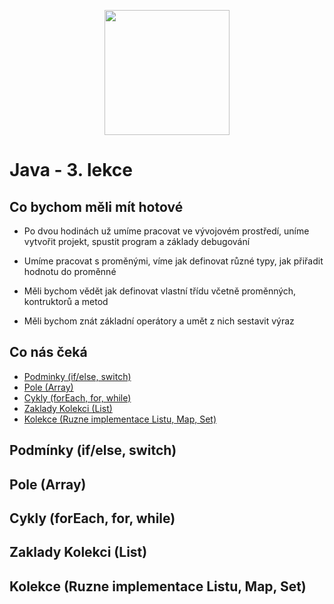<p align="center">
  <img src="https://engeto.cz/wp-content/uploads/2019/01/engeto-square.png" width="200" height="200">
</p>

# Java - 3. lekce

## Co bychom měli mít hotové

 - Po dvou hodinách už umíme pracovat ve vývojovém prostředí, uníme vytvořit projekt, spustit program a základy debugování
 
 - Umíme pracovat s proměnými, víme jak definovat různé typy, jak přiřadit hodnotu do proměnné

 - Měli bychom vědět jak definovat vlastní třídu včetně proměnných, kontruktorů a metod 
 
 - Měli bychom znát základní operátory a umět z nich sestavit výraz

## Co nás čeká

- [Podminky (if/else, switch)](#podminky)
- [Pole (Array)](#pole)
- [Cykly (forEach, for, while)](#cykly)
- [Zaklady Kolekci (List)](#zaklady-kolekci)
- [Kolekce (Ruzne implementace Listu, Map, Set)](#kolekce)

## Podmínky (if/else, switch)

## Pole (Array)

## Cykly (forEach, for, while)

## Zaklady Kolekci (List)

## Kolekce (Ruzne implementace Listu, Map, Set)
